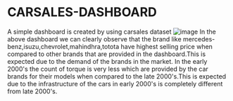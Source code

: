 # CARSALES-DASHBOARD
A simple dashboard is created by using carsales dataset
![image](https://github.com/user-attachments/assets/c73e1bf9-e7a8-4f8d-9e80-59ceb935318a)
In the above dashboard we can clearly observe that the brand like mercedes-benz,isuzu,chevrolet,mahindhra,totota have highest selling price when compared to other brands that are provided in the dashboard.This is expected due to the demand of the brands in the market.
In the early 2000's the count of torque is very less which are provided by the car brands for their models when compared to the late 2000's.This is expected due to the infrastructure of the cars in early 2000's is completely different from late 2000's.
